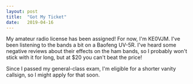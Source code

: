 ```yaml
---
layout: post
title:  "Got My Ticket"
date:   2019-04-16
---
```

My amateur radio license has been assigned! For now, I'm KE0VJM. I've been listening to the bands a
bit on a Baofeng UV-5R. I've heard some negative reviews about their effects on the ham bands, so I
probably won't stick with it for long, but at $20 you can't beat the price!

Since I passed my general-class exam, I'm eligible for a shorter vanity callsign, so I might apply
for that soon.
